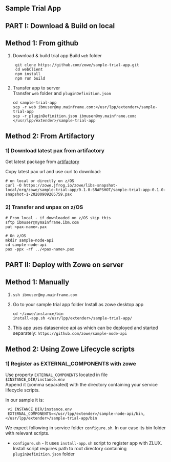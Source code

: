 ## Sample Trial App

## PART I: Download & Build on local

## Method 1: From github
1) Download & build trial app
   Build `web` folder
   ```
    git clone https://github.com/zowe/sample-trial-app.git
    cd webClient
    npm install
    npm run build
   ```

2) Transfer app to server  
   Transfer `web` folder and `pluginDefinition.json`
   ```
   cd sample-trial-app
   scp -r web ibmuser@my.mainframe.com:</usr/lpp/extender>/sample-trial-app
   scp -r pluginDefinition.json ibmuser@my.mainframe.com:</usr/lpp/extender>/sample-trial-app
   ```
## Method 2: From Artifactory
### 1) Download latest pax from artifactory
Get latest package from [artifactory](https://zowe.jfrog.io/zowe/webapp/#/artifacts/browse/tree/General/libs-snapshot-local/org/zowe/sample-trial-app/0.1.0-SNAPSHOT)

Copy latest pax url and use curl to download:
```
# on local or directly on z/OS
curl -O https://zowe.jfrog.io/zowe/libs-snapshot-local/org/zowe/sample-trial-app/0.1.0-SNAPSHOT/sample-trial-app-0.1.0-snapshot-1-20200909205759.pax
```

### 2) Transfer and unpax on z/OS
```
# From local - if downloaded on z/OS skip this
sftp ibmuser@mymainframe.ibm.com
put <pax-name>.pax

# On z/OS
mkdir sample-node-api
cd sample-node-api
pax -ppx -rf ../<pax-name>.pax
```


## PART II: Deploy with Zowe on server

## Method 1: Manually
1) `ssh ibmuser@my.mainframe.com`

2) Go to your sample trial app folder
    Install as zowe desktop app   
    ```
    cd ~/zowe/instance/bin
    install-app.sh </usr/lpp/extender>/sample-trial-app/
    ```
    
3) This app uses dataservice api as which can be deployed and started separately:
`https://github.com/zowe/sample-node-api`

## Method 2: Using Zowe Lifecycle scripts
### 1) Register as EXTERNAL_COMPONENTS with zowe

Use property `EXTERNAL_COMPONENTS` located in file `$INSTANCE_DIR/instance.env`       
Append it (comma separated) with the directory containing your service lifecycle scripts.

In our sample it is:   
```
 vi INSTANCE_DIR/instance.env   
 EXTERNAL_COMPONENTS=</usr/lpp/extender>/sample-node-api/bin,</usr/lpp/extender>/sample-trial-app/bin      
```

We expect following in service folder `configure.sh`.
In our case its bin folder with relevant scripts.    
    
- `configure.sh` - It uses `install-app.sh` script to register app with ZLUX. Install script requires path to root directory containing `pluginDefinition.json` folder